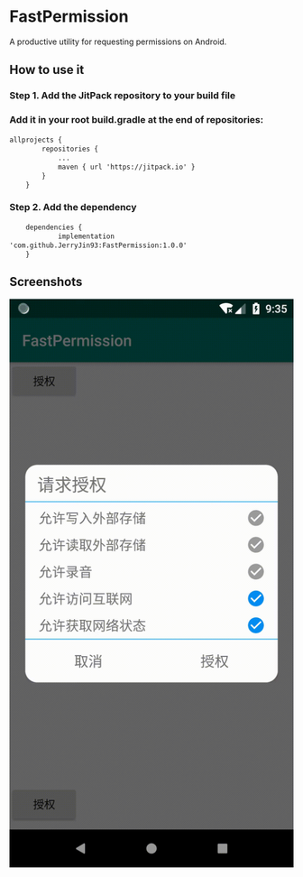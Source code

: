 # FastPermission
A productive utility for requesting permissions on Android.

## How to use it

### Step 1. Add the JitPack repository to your build file

### Add it in your root build.gradle at the end of repositories:
```
allprojects {
		repositories {
			...
			maven { url 'https://jitpack.io' }
		}
	}
```

### Step 2. Add the dependency
```
	dependencies {
	        implementation 'com.github.JerryJin93:FastPermission:1.0.0'
	}

```

## Screenshots

![Gif screenshot captured by using Android Emulator.](https://github.com/JerryJin93/FastPermission/blob/master/screenshots/screenshot.gif)